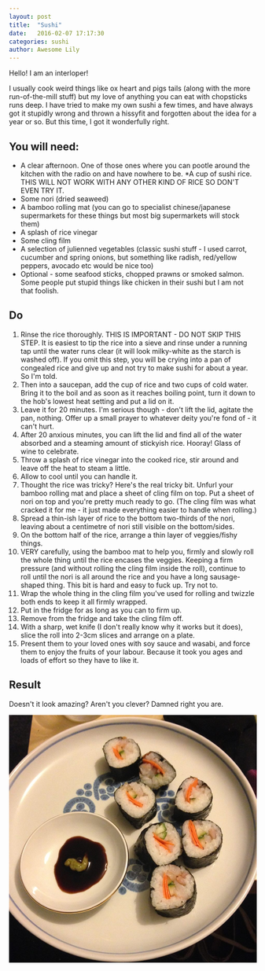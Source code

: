 ```yaml
---
layout: post
title:  "Sushi"
date:   2016-02-07 17:17:30
categories: sushi  
author: Awesome Lily
---
```


Hello! I am an interloper!

I usually cook weird things like ox heart and pigs tails (along with the more run-of-the-mill stuff) but my love of anything you can eat with chopsticks runs deep. I have tried to make my own sushi a few times, and have always got it stupidly wrong and thrown a hissyfit and forgotten about the idea for a year or so. But this time, I got it wonderfully right.

## You will need:

* A clear afternoon. One of those ones where you can pootle around the kitchen with the radio on and have nowhere to be.
*A cup of sushi rice. THIS WILL NOT WORK WITH ANY OTHER KIND OF RICE SO DON'T EVEN TRY IT.
* Some nori (dried seaweed)
* A bamboo rolling mat (you can go to specialist chinese/japanese supermarkets for these things but most big supermarkets will stock them)
* A splash of rice vinegar
* Some cling film
* A selection of julienned vegetables (classic sushi stuff - I used carrot, cucumber and spring onions, but something like radish, red/yellow peppers, avocado etc would be nice too)
* Optional - some seafood sticks, chopped prawns or smoked salmon. Some people put stupid things like chicken in their sushi but I am not that foolish.

## Do

1. Rinse the rice thoroughly. THIS IS IMPORTANT - DO NOT SKIP THIS STEP. It is easiest to tip the rice into a sieve and rinse under a running tap until the water runs clear (it will look milky-white as the starch is washed off). If you omit this step, you will be crying into a pan of congealed rice and give up and not try to make sushi for about a year. So I'm told.
2. Then into a saucepan, add the cup of rice and two cups of cold water.
Bring it to the boil and as soon as it reaches boiling point, turn it down to the hob's lowest heat setting and put a lid on it.
3. Leave it for 20 minutes. I'm serious though - don't lift the lid, agitate the pan, nothing. Offer up a small prayer to whatever deity you're fond of - it can't hurt.
4. After 20 anxious minutes, you can lift the lid and find all of the water absorbed and a steaming amount of stickyish rice. Hooray! Glass of wine to celebrate.
5. Throw a splash of rice vinegar into the cooked rice, stir around and leave off the heat to steam a little.
6. Allow to cool until you can handle it.
7. Thought the rice was tricky? Here's the real tricky bit. Unfurl your bamboo rolling mat and place a sheet of cling film on top. Put a sheet of nori on top and you're pretty much ready to go. (The cling film was what cracked it for me - it just made everything easier to handle when rolling.)
8. Spread a thin-ish layer of rice to the bottom two-thirds of the nori, leaving about a centimetre of nori still visible on the bottom/sides.
9. On the bottom half of the rice, arrange a thin layer of veggies/fishy things.
10. VERY carefully, using the bamboo mat to help you, firmly and slowly roll the whole thing until the rice encases the veggies. Keeping a firm pressure (and without rolling the cling film inside the roll), continue to roll until the nori is all around the rice and you have a long sausage-shaped thing. This bit is hard and easy to fuck up. Try not to.
11. Wrap the whole thing in the cling film you've used for rolling and twizzle both ends to keep it all firmly wrapped.
12. Put in the fridge for as long as you can to firm up.
13. Remove from the fridge and take the cling film off. 
14. With a sharp, wet knife (I don't really know why it works but it does), slice the roll into 2-3cm slices and arrange on a plate.
15. Present them to your loved ones with soy sauce and wasabi, and force them to enjoy the fruits of your labour. Because it took you ages and loads of effort so they have to like it.

## Result

Doesn't it look amazing? Aren't you clever? Damned right you are.

![The result](/images/sushi.jpg)

